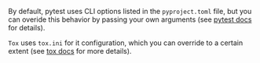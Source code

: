 By default, pytest uses CLI options listed in the `pyproject.toml` file, but you can overide this behavior by passing your own arguments (see [pytest docs](https://docs.pytest.org/en/stable/how-to/usage.html) for details).

 `Tox` uses `tox.ini` for it configuration, which you can override to a certain extent (see [tox docs](https://tox.wiki/en/4.24.2/cli_interface.html) for more details).